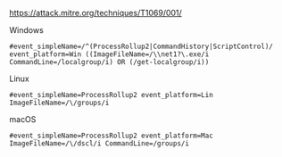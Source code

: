 https://attack.mitre.org/techniques/T1069/001/

Windows

```
#event_simpleName=/^(ProcessRollup2|CommandHistory|ScriptControl)/ event_platform=Win ((ImageFileName=/\\net1?\.exe/i CommandLine=/localgroup/i) OR (/get-localgroup/i))
```

Linux

```
#event_simpleName=ProcessRollup2 event_platform=Lin ImageFileName=/\/groups/i
```

macOS

```
#event_simpleName=ProcessRollup2 event_platform=Mac ImageFileName=/\/dscl/i CommandLine=/groups/i
```
